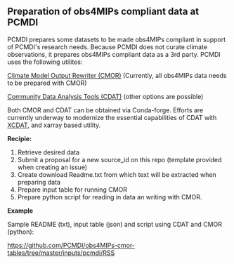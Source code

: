 
## Preparation of obs4MIPs compliant data at PCMDI

PCMDI prepares some datasets to be made obs4MIPs compliant in support of PCMDI's research needs. Because PCMDI does not curate climate observations, it prepares obs4MIPs compliant data as a 3rd party.  PCMDI uses the following utilites:

[Climate Model Output Rewriter (CMOR)](https://cmor.llnl.gov) (Currently, all obs4MIPs data needs to be prepared with CMOR)

[Community Data Analysis Tools (CDAT)](https://cdat.llnl.gov/) (other options are possible)

Both CMOR and CDAT can be obtained via Conda-forge.  Efforts are currently underway to modernize the essential capabilities of CDAT with [XCDAT](https://xcdat.readthedocs.io/en/latest), and xarray based utility.  


**Recipie:**

1) Retrieve desired data
2) Submit a proposal for a new source_id on this repo (template provided when creating an issue)
3) Create download Readme.txt from which text will be extracted when preparing data
4) Prepare input table for running CMOR
5) Prepare python script for reading in data an writing with CMOR.

**Example**

Sample README (txt), input table (json) and script using CDAT and CMOR (python):

https://github.com/PCMDI/obs4MIPs-cmor-tables/tree/master/inputs/pcmdi/RSS

